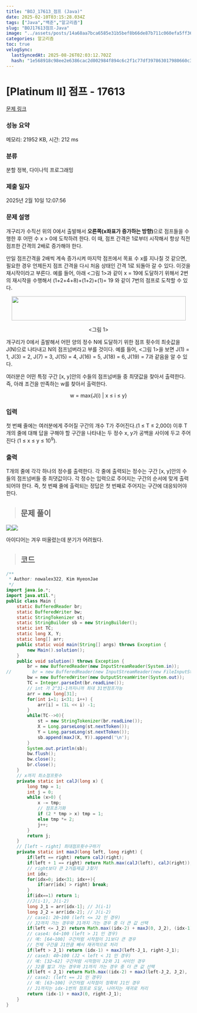 ```yaml
---
title: "BOJ_17613_점프 (Java)"
date: 2025-02-10T03:15:28.034Z
tags: ["Java","백준","알고리즘"]
slug: "BOJ17613점프-Java"
image: "../assets/posts/14a68aa7bca6585e31b5bef8b66de87b711c060efa5ff361acedea96108cedd5.png"
categories: 알고리즘
toc: true
velogSync:
  lastSyncedAt: 2025-08-26T02:03:12.702Z
  hash: "1e568918c98ee2e6386cac2d002984f894c6c2f1c77df397863017980660c3f7"
---
```


# [Platinum II] 점프 - 17613 

[문제 링크](https://www.acmicpc.net/problem/17613) 

### 성능 요약

메모리: 21952 KB, 시간: 212 ms

### 분류

분할 정복, 다이나믹 프로그래밍

### 제출 일자

2025년 2월 10일 12:07:56

### 문제 설명

<p>개구리가 수직선 위의 0에서 출발해서 <strong>오른쪽(x좌표가 증가하는 방향)</strong>으로 점프들을 수행한 후 어떤 수 x > 0에 도착하려 한다. 이 때, 점프 간격은 1로부터 시작해서 항상 직전 점프한 간격의 2배로 증가해야 한다.</p>

<p>만일 점프간격을 2배씩 계속 증가시켜 마지막 점프에서 목표 수 x를 지나칠 것 같으면, 필요한 경우 언제든지 점프 간격을 다시 처음 상태인 간격 1로 되돌아 갈 수 있다. 이것을 재시작이라고 부른다. 예를 들어, 아래 <그림 1>과 같이 x = 19에 도달하기 위해서 2번의 재시작을 수행해서 (1+2+4+8)+(1+2)+(1)= 19 와 같이 7번의 점프로 도착할 수 있다.</p>

<p style="text-align: center;"><img alt="" src="https://upload.acmicpc.net/3f9657af-49d0-4f1c-854c-8ade60ee6c2e/-/crop/958x133/20,31/-/preview/" style="width: 475px; height: 66px;"></p>

<p style="text-align: center;"><그림 1></p>

<p>개구리가 0에서 출발해서 어떤 양의 정수 N에 도달하기 위한 점프 횟수의 최솟값을 J(N)으로 나타내고 N의 점프넘버라고 부를 것이다. 예를 들어, <그림 1>을 보면 J(1) = 1, J(3) = 2, J(7) = 3, J(15) = 4, J(16) = 5, J(18) = 6, J(19) = 7과 같음을 알 수 있다.</p>

<p>여러분은 어떤 특정 구간 [x, y]안의 수들의 점프넘버들 중 최댓값을 찾아서 출력한다. 즉, 아래 조건을 만족하는 w를 찾아서 출력한다.</p>

<p style="text-align: center;">w = max{J(i) | x ≤ i ≤ y}</p>

### 입력 

 <p>첫 번째 줄에는 여러분에게 주어질 구간의 개수 T가 주어진다.(1 ≤ T ≤ 2,000) 이후 T개의 줄에 대해 답을 구해야 할 구간을 나타내는 두 정수 x, y가 공백을 사이에 두고 주어진다 (1 ≤ x ≤ y ≤ 10<sup>9</sup>).</p>

### 출력 

 <p>T개의 줄에 각각 하나의 정수를 출력한다. 각 줄에 출력되는 정수는 구간 [x, y]안의 수들의 점프넘버들 중 최댓값이다. 각 정수는 입력으로 주어지는 구간의 순서에 맞게 출력되어야 한다. 즉, 첫 번째 줄에 출력되는 정답은 첫 번째로 주어지는 구간에 대응되어야 한다.</p>

> ## 문제 풀이

![](/assets/posts/14a68aa7bca6585e31b5bef8b66de87b711c060efa5ff361acedea96108cedd5.png)![](/assets/posts/7a12cb82e15733da81fd66f7bea10fef7f0ebceb68b433fbc35d6b6a1c6a8411.png)

아이디어는 겨우 떠올렸는데 분기가 어려웠다. 

> ## 코드

```java
/**
 * Author: nowalex322, Kim HyeonJae
 */
import java.io.*;
import java.util.*;
public class Main {
    static BufferedReader br;
    static BufferedWriter bw;
    static StringTokenizer st;
    static StringBuilder sb = new StringBuilder();
    static int TC;
    static long X, Y;
    static long[] arr;
    public static void main(String[] args) throws Exception {
        new Main().solution();
    }
    public void solution() throws Exception {
        br = new BufferedReader(new InputStreamReader(System.in));
//        br = new BufferedReader(new InputStreamReader(new FileInputStream("src/main/java/BOJ_17613_점프/input.txt")));
        bw = new BufferedWriter(new OutputStreamWriter(System.out));
        TC = Integer.parseInt(br.readLine());
        // int 가 2^31-1까지니까 최대 31번점프가능
        arr = new long[31];
        for(int i=1; i<31; i++) {
            arr[i] = (1L << i) -1;
        }
        while(TC-->0){
            st = new StringTokenizer(br.readLine());
            X = Long.parseLong(st.nextToken());
            Y = Long.parseLong(st.nextToken());
            sb.append(maxJ(X, Y)).append('\n');
        }
        System.out.println(sb);
        bw.flush();
        bw.close();
        br.close();
    }
    // x까지 최소점프횟수
    private static int calJ(long x) {
        long tmp = 1;
        int j = 0;
        while (x>0) {
            x -= tmp;
            // 점프초기화
            if (2 * tmp > x) tmp = 1;
            else tmp *= 2;
            j++;
        }
        return j;
    }
    // [left ~ right] 최대점프횟수구하기
    private static int maxJ(long left, long right) {
        if(left == right) return calJ(right);
        if(left + 1 == right) return Math.max(calJ(left), calJ(right));
        // right보다 큰 2거듭제곱 J찾기
        int idx;
        for(idx=0; idx<31; idx++){
            if(arr[idx] > right) break;
        }
        if(idx==1) return 1;
        //J(i-1), J(i-2)
        long J_1 = arr[idx-1]; // J(i-1)
        long J_2 = arr[idx-2]; // J(i-2)
        // case1: 20~100 (left <= J2 인 경우)
        // J2까지 가는 경우와 J1까지 가는 경우 중 더 큰 값 선택
        if(left <= J_2) return Math.max((idx-2) + maxJ(0, J_2), (idx-1) + maxJ(0, right-J_1));
        // case4: 64~100 (left > J1 인 경우)
        // 예: [64~100] 구간처럼 시작점이 J1보다 큰 경우
        // 전체 구간을 J1만큼 빼서 재귀적으로 처리
        if(left > J_1) return (idx-1) + maxJ(left-J_1, right-J_1);
        // case3: 40~100 (J2 < left < J1 인 경우)
        // 예: [32~62] 구간처럼 시작점이 J2와 J1 사이인 경우
        // J2를 밟고 가는 경우와 J1까지 가는 경우 중 더 큰 값 선택
        if(left < J_1) return Math.max((idx-2) + maxJ(left-J_2, J_2), (idx-1) + maxJ(0, right-J_1));
        // case2: (left == J1 인 경우)
        // 예: [63~100] 구간처럼 시작점이 정확히 J1인 경우
        // J1까지는 idx-1번의 점프로 도달, 나머지는 재귀로 처리
        return (idx-1) + maxJ(0, right-J_1);
    }
}
```
